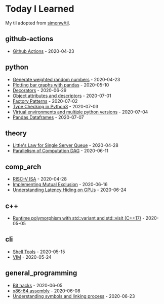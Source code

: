 # Today I Learned

My til adopted from [simonw/til](https://github.com/simonw/til).

<!-- index starts -->
## github-actions

* [Github Actions](https://github.com/chunkaichang/til/blob/master/github-actions/reference.md) - 2020-04-23

## python

* [Generate weighted random numbers](https://github.com/chunkaichang/til/blob/master/python/weighted_rng.md) - 2020-04-23
* [Plotting bar graphs with pandas](https://github.com/chunkaichang/til/blob/master/python/pandas_bars.md) - 2020-05-10
* [Decorators](https://github.com/chunkaichang/til/blob/master/python/decorators.md) - 2020-06-29
* [Object attributes and descriptors](https://github.com/chunkaichang/til/blob/master/python/attr_descriptor.md) - 2020-07-01
* [Factory Patterns](https://github.com/chunkaichang/til/blob/master/python/factory.md) - 2020-07-02
* [Type Checking in Python3](https://github.com/chunkaichang/til/blob/master/python/typing.md) - 2020-07-03
* [Virtual environments and multiple python versions](https://github.com/chunkaichang/til/blob/master/python/venv.md) - 2020-07-04
* [Pandas Dataframes](https://github.com/chunkaichang/til/blob/master/python/pandas_df.md) - 2020-07-07

## theory

* [Little's Law for Single Server Queue](https://github.com/chunkaichang/til/blob/master/theory/little_s_law.md) - 2020-04-28
* [Parallelism of Computation DAG](https://github.com/chunkaichang/til/blob/master/theory/comp_dag.md) - 2020-06-11

## comp_arch

* [RISC-V ISA](https://github.com/chunkaichang/til/blob/master/comp_arch/riscv_isa.md) - 2020-04-28
* [Implementing Mutual Exclusion](https://github.com/chunkaichang/til/blob/master/comp_arch/mutex_impl.md) - 2020-06-16
* [Understanding Latency Hiding on GPUs](https://github.com/chunkaichang/til/blob/master/comp_arch/gpu_latency_hiding.md) - 2020-06-24

## c++

* [Runtime polymorphism with std::variant and std::visit (C++17)](https://github.com/chunkaichang/til/blob/master/c++/std_variant_visit.md) - 2020-05-05

## cli

* [Shell Tools](https://github.com/chunkaichang/til/blob/master/cli/shell_tools.md) - 2020-05-15
* [VIM](https://github.com/chunkaichang/til/blob/master/cli/vim.md) - 2020-05-24

## general_programming

* [Bit hacks](https://github.com/chunkaichang/til/blob/master/general_programming/bit_hacks.md) - 2020-06-05
* [x86-64 assembly](https://github.com/chunkaichang/til/blob/master/general_programming/x64_assembly.md) - 2020-06-08
* [Understanding symbols and linking process](https://github.com/chunkaichang/til/blob/master/general_programming/linker.md) - 2020-06-23
<!-- index ends -->
